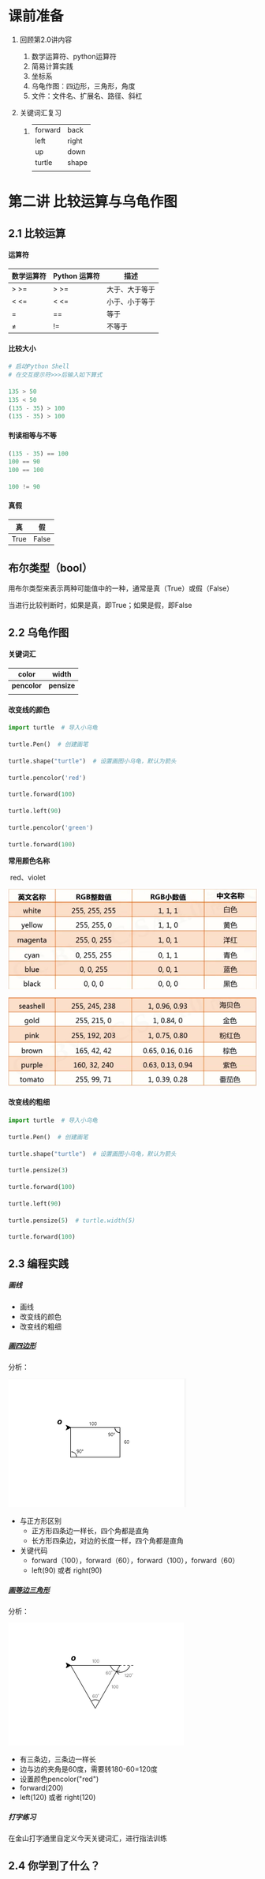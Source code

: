# 课前准备

1. 回顾第2.0讲内容
   1. 数学运算符、python运算符
   2. 简易计算实践
   3. 坐标系
   4. 乌龟作图：四边形，三角形，角度
   5. 文件：文件名、扩展名、路径、斜杠
   
2. 关键词汇复习

    1. |         |       |
        | ------- | ----- |
        | forward | back  |
        | left    | right |
        | up      | down  |
        | turtle  | shape |
        |         |       |



# 第二讲 比较运算与乌龟作图

## 2.1 比较运算

#### 运算符

| 数学运算符 | Python 运算符 | 描述           |
| ---------- | ------------- | -------------- |
| \>    >=   | \>      >=    | 大于、大于等于 |
| <    <=    | <     <=      | 小于、小于等于 |
| =          | ==            | 等于           |
| &ne;       | !=            | 不等于         |

#### 比较大小

```python
# 启动Python Shell
# 在交互提示符>>>后输入如下算式

135 > 50
135 < 50
(135 - 35) > 100
(135 - 35) > 100

```

#### 判读相等与不等

```python
(135 - 35) == 100
100 == 90
100 == 100

100 != 90
```



#### 真假

|  真  |  假   |
| :--: | :---: |
| True | False |



## 布尔类型（bool）

用布尔类型来表示两种可能值中的一种，通常是真（True）或假（False）

当进行比较判断时，如果是真，即True；如果是假，即False



## 2.2 乌龟作图

#### 关键词汇

| color        | width       |
| ------------ | ----------- |
| **pencolor** | **pensize** |
|              |             |

#### 改变线的颜色

``` python
import turtle  # 导入小乌龟

turtle.Pen()  # 创建画笔

turtle.shape("turtle")  # 设置画图小乌龟，默认为箭头

turtle.pencolor('red')

turtle.forward(100)

turtle.left(90)

turtle.pencolor('green')

turtle.forward(100)

```

**常用颜色名称**

​			red、violet

![](.\res\color.png)

![](.\res\color1.png)



#### 改变线的粗细

``` python
import turtle  # 导入小乌龟

turtle.Pen()  # 创建画笔

turtle.shape("turtle")  # 设置画图小乌龟，默认为箭头

turtle.pensize(3)

turtle.forward(100)

turtle.left(90)

turtle.pensize(5)  # turtle.width(5)

turtle.forward(100)


```



## 2.3 编程实践

##### 画线

* 画线
* 改变线的颜色
* 改变线的粗细

##### [画四边形](https://www.pythonturtle.cc/turtle100-9/)

分析：

![](.\res\四边形.png)

* 与正方形区别
  * 正方形四条边一样长，四个角都是直角
  * 长方形四条边，对边的长度一样，四个角都是直角
* 关键代码
  * forward（100），forward（60），forward（100），forward（60）
  * left(90)  或者 right(90)

##### [画等边三角形](https://www.pythonturtle.cc/turtle100-3/)

分析：

![](.\res\tri.png)

* 有三条边，三条边一样长
* 边与边的夹角是60度，需要转180-60=120度
* 设置颜色pencolor("red")
* forward(200)
* left(120) 或者 right(120)



##### 打字练习

在金山打字通里自定义今天关键词汇，进行指法训练

## 2.4 你学到了什么？






